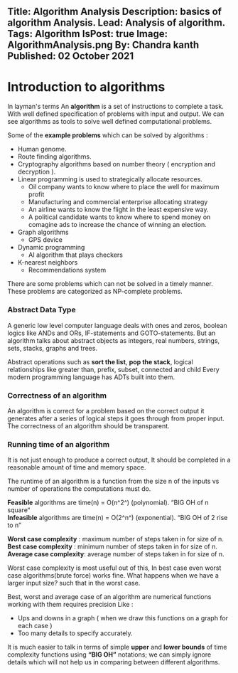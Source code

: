 Title: Algorithm Analysis
Description: basics of algorithm Analysis.
Lead: Analysis of algorithm.
Tags: Algorithm
IsPost: true
Image: AlgorithmAnalysis.png
By: Chandra kanth
Published: 02 October 2021
---

# Introduction to algorithms

In layman's terms An **algorithm** is a set of instructions to complete a task. With well defined specification of problems with input and output.
We can see algorithms as tools to solve well defined computational problems. 

Some of the **example problems** which can be solved by algorithms :
* Human genome.
* Route finding algorithms.
* Cryptography algorithms based on number theory ( encryption and decryption ).
* Linear programming is used to strategically allocate resources.
  * Oil company wants to know where to place the well for maximum profit
  * Manufacturing and commercial enterprise allocating strategy
  * An airline wants to know the flight in the least expensive way.
  * A political candidate wants to know where to spend money on comagine ads to increase the chance of winning an election.
* Graph algorithms
  * GPS device
* Dynamic programming
  * AI algorithm that plays checkers
* K-nearest neighbors
  * Recommendations system


There are some problems which can not be solved in a timely manner. These problems are categorized as NP-complete problems.

### Abstract Data Type 

A generic low level computer language deals with ones and zeros, boolean logics like ANDs and ORs, IF-statements and GOTO-statements. But an algorithm talks about abstract objects as integers, real numbers, strings, sets, stacks, graphs and trees.

Abstract operations such as **sort the list**, **pop the stack**, logical relationships like greater than, prefix, subset, connected and child 
Every modern programming language  has ADTs built into them. 

### Correctness of an algorithm 

An algorithm is correct for a problem based on the correct output it generates after a series of logical steps it goes through from proper input. The correctness of an algorithm should be transparent.

### Running time of an algorithm


It is not just enough to produce a correct output, It should be completed in a reasonable amount of time and memory space. 

The runtime of an algorithm is a function from the size n of the inputs vs number of operations the computations must do. 

**Feasible** algorithms are time(n) = O(n^2^)  (polynomial).  “BIG OH of n square“  
**Infeasible** algorithms are time(n) =  O(2^n^) (exponential). “BIG OH of 2 rise to n”  


<script src="https://cdn.jsdelivr.net/npm/chart.js@3.5.1/dist/chart.min.js"></script>

<div style="min-heigh:600; min-width:900">
  <canvas id="myChart" width="400" height="400"></canvas>
</div>

<script>
var ctx = document.getElementById('myChart').getContext('2d');


const worstCase = [1,60,70,80,90,100];
const averageCase = [1,40,50,60,70];
const bestCase = [1,10,20,30,40];


// http://stackoverflow.com/questions/962802#962890
function shuffle(array) {
  var tmp, current, top = array.length;
  if(top) while(--top) {
    current = Math.floor(Math.random() * (top + 1));
    tmp = array[current];
    array[current] = array[top];
    array[top] = tmp;
  }
  return array;
}

const data = {
  labels: [1,2,3,4,5,6],
  datasets: [{
    label: 'Worst Case',
    data: worstCase,
    fill: false,
    borderColor: 'rgb(75, 192, 192)',
      tension: 0.4
  },
  {
    label: 'Average Case',
    data: averageCase,
    fill: false,
    borderColor: '#f67019',
      tension: 0.4
  },
  {
    label: 'Best Case',
    data: bestCase,
    fill: false,
    borderColor: '#8549ba',
      tension: 0.4
  }]
};

const config = {
  responsive: true,
  type: 'line',
  data: data,
  options: {
    responsive: true,
    plugins: {
      title: {
        display: true,
        text: 'Algorithm Analysis'
      },
    },
    interaction: {
      intersect: false,
    },
    scales: {
      x: {
        display: true,
        title: {
          display: true,
          text: "Input N"
        },
        suggestedMin: -10,
        suggestedMax: 200
      },
      y: {
        display: true,
        title: {
          display: true,
          text: 'Number Of Operations'
        },
        suggestedMin: -10,
        suggestedMax: 110
      }
    }
  }
};

var myChart = new Chart(ctx, config);


</script>


**Worst case complexity** : maximum number of steps taken in for size of n.  
**Best case complexity** : minimum number of steps taken in for size of n.  
**Average case complexity**: average number of steps taken in for size of n.  

Worst case complexity is most useful out of this, In best case even worst case algorithms(brute force)  works fine. What happens when we have a larger input size? such that in the worst case.


Best, worst and average case of an algorithm are numerical functions working with them requires precision  Like :
* Ups and downs in a graph ( when we draw this functions on a graph for each case )
* Too many details to specify accurately.

It is much easier to talk in terms of simple **upper** and **lower bounds** of time complexity functions using **“BIG OH”** notations; we can simply ignore details which will not help us in comparing between different algorithms.

